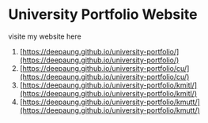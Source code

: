 # University Portfolio Website

visite my website here
1. [https://deepaung.github.io/university-portfolio/](https://deepaung.github.io/university-portfolio/)
2. [https://deepaung.github.io/university-portfolio/cu/](https://deepaung.github.io/university-portfolio/cu/)
3. [https://deepaung.github.io/university-portfolio/kmitl/](https://deepaung.github.io/university-portfolio/kmitl/)
4. [https://deepaung.github.io/university-portfolio/kmutt/](https://deepaung.github.io/university-portfolio/kmutt/)

